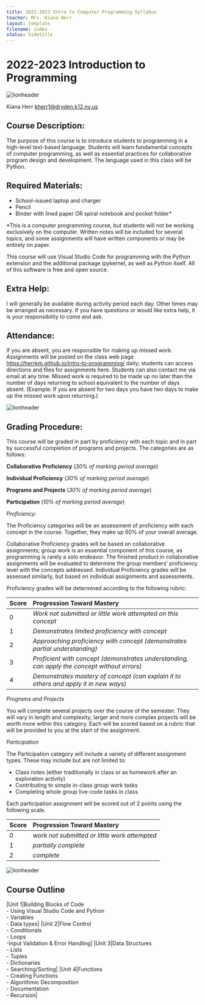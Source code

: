 ```yaml
---
title: 2022-2023 Intro to Computer Programming Syllabus
teacher: Mrs. Kiana Herr
layout: template
filename: index
status: hidetitle
--- 
```


# 2022-2023 Introduction to Programming

![lionheader](lion.png)

Kiana Herr
<kherr1@dryden.k12.ny.us> 

## Course Description:

The purpose of this course is to introduce students to programming in a high-level text-based language. Students will learn fundamental concepts of computer programming, as well as essential practices for collaborative program design and development. The language used in this class will be Python.

## Required Materials:

- School-issued laptop and charger
- Pencil
- Binder with lined paper OR spiral notebook and pocket folder\*

\*This is a computer programming course, but students will not be working exclusively on the computer. Written notes will be included for several topics, and some assignments will have written components or may be entirely on paper.

This course will use Visual Studio Code for programming with the Python extension and the additional package ipykernel, as well as Python itself. All of this software is free and open source.



## Extra Help:

I will generally be available during activity period each day.  Other times may be arranged as necessary.  If you have questions or would like extra help, it is your responsibility to come and ask.



## Attendance:

If you are absent, you are responsible for making up missed work.  Assignments will be posted on the class web page <https://herrkm.github.io/intro-to-programming/> daily; students can access directions and files for assignments here. Students can also contact me via email at any time. Missed work is required to be made up no later than the number of days returning to school equivalent to the number of days absent. (Example: If you are absent for two days you have two days to make up the missed work upon returning.)




![lionheader](lion.png)

## Grading Procedure:

This course will be graded in part by proficiency with each topic and in part by successful completion of programs and projects. The categories are as follows:

**Collaborative Proficiency** (*30% of marking period average*)

**Individual Proficiency** (*30% of marking period average*)

**Programs and Projects** (*30% of marking period average*)

**Participation** (*10% of marking period average*)


*Proficiency:*

The Proficiency categories will be an assessment of proficiency with each concept in the course. Together, they make up 60% of your overall average.

Collaborative Proficiency grades will be based on collaborative assignments; group work is an essential component of this course, as programming is rarely a solo endeavor. The finished product in collaborative assignments will be evaluated to determine the group members’ proficiency level with the concepts addressed. Individual Proficiency grades will be assessed similarly, but based on individual assignments and assessments.

Proficiency grades will be determined according to the following rubric:

|Score|Progression Toward Mastery|
| :- | :- |
|0|*Work not submitted or little work attempted on this concept*|
|1|*Demonstrates limited proficiency with concept*|
|2|*Approaching proficiency with concept (demonstrates partial understanding)*|
|3|*Proficient with concept (demonstrates understanding, can apply the concept without errors)*|
|4|*Demonstrates mastery of concept (can explain it to others and apply it in new ways)*|

*Programs and Projects*

You will complete several projects over the course of the semester. They will vary in length and complexity; larger and more complex projects will be worth more within this category. Each will be scored based on a rubric that will be provided to you at the start of the assignment. 

*Participation*

The Participation category will include a variety of different assignment types. These may include but are not limited to:

- Class notes (either traditionally in class or as homework after an exploration activity)
- Contributing to simple in-class group work tasks
- Completing whole group live-code tasks in class

Each participation assignment will be scored out of 2 points using the following scale.


|Score|Progression Toward Mastery|
| :- | :- |
|0|*work not submitted or little work attempted*|
|1|*partially complete*|
|2|*complete*|


![lionheader](lion.png)

## Course Outline


|Unit 1|Building Blocks of Code <br /> - Using Visual Studio Code and Python <br /> - Variables <br /> - Data types|
|Unit 2|Flow Control <br /> - Conditionals <br /> - Loops <br /> -Input Validation & Error Handling|
|Unit 3|Data Structures <br /> - Lists <br /> - Tuples <br /> - Dictionaries <br /> - Searching/Sorting|
|Unit 4|Functions <br /> - Creating Functions <br /> - Algorithmic Decomposition <br /> - Documentation <br /> - Recursion|
